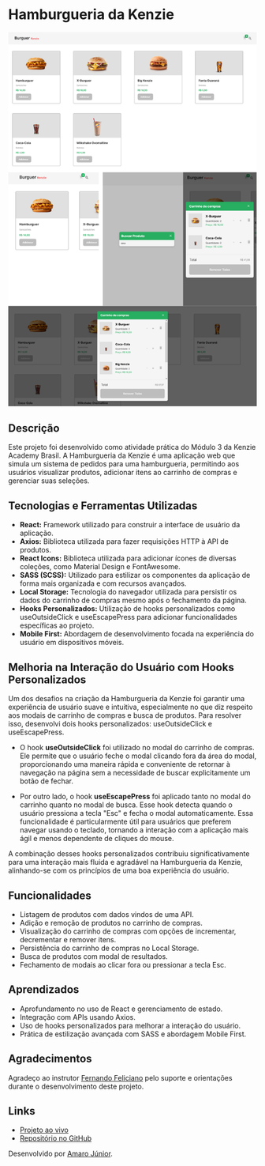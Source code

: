 # Hamburgueria da Kenzie

![Visualização da aplicação Hamburgueria da Kenzie](https://github.com/JrValerio/template-hamburgueria/blob/main/src/assets/Hamburgueria%20Kenzie.png)


## Descrição

Este projeto foi desenvolvido como atividade prática do Módulo 3 da Kenzie Academy Brasil. A Hamburgueria da Kenzie é uma aplicação web que simula um sistema de pedidos para uma hamburgueria, permitindo aos usuários visualizar produtos, adicionar itens ao carrinho de compras e gerenciar suas seleções.

## Tecnologias e Ferramentas Utilizadas

- **React:** Framework utilizado para construir a interface de usuário da aplicação.
- **Axios:** Biblioteca utilizada para fazer requisições HTTP à API de produtos.
- **React Icons:** Biblioteca utilizada para adicionar ícones de diversas coleções, como Material Design e FontAwesome.
- **SASS (SCSS):** Utilizado para estilizar os componentes da aplicação de forma mais organizada e com recursos avançados.
- **Local Storage:** Tecnologia do navegador utilizada para persistir os dados do carrinho de compras mesmo após o fechamento da página.
- **Hooks Personalizados:** Utilização de hooks personalizados como useOutsideClick e useEscapePress para adicionar funcionalidades específicas ao projeto.
- **Mobile First:** Abordagem de desenvolvimento focada na experiência do usuário em dispositivos móveis.

## Melhoria na Interação do Usuário com Hooks Personalizados

Um dos desafios na criação da Hamburgueria da Kenzie foi garantir uma experiência de usuário suave e intuitiva, especialmente no que diz respeito aos modais de carrinho de compras e busca de produtos. Para resolver isso, desenvolvi dois hooks personalizados: useOutsideClick e useEscapePress.

- O hook **useOutsideClick** foi utilizado no modal do carrinho de compras. Ele permite que o usuário feche o modal clicando fora da área do modal, proporcionando uma maneira rápida e conveniente de retornar à navegação na página sem a necessidade de buscar explicitamente um botão de fechar.

- Por outro lado, o hook **useEscapePress** foi aplicado tanto no modal do carrinho quanto no modal de busca. Esse hook detecta quando o usuário pressiona a tecla "Esc" e fecha o modal automaticamente. Essa funcionalidade é particularmente útil para usuários que preferem navegar usando o teclado, tornando a interação com a aplicação mais ágil e menos dependente de cliques do mouse.

A combinação desses hooks personalizados contribuiu significativamente para uma interação mais fluida e agradável na Hamburgueria da Kenzie, alinhando-se com os princípios de uma boa experiência do usuário.

## Funcionalidades

- Listagem de produtos com dados vindos de uma API.
- Adição e remoção de produtos no carrinho de compras.
- Visualização do carrinho de compras com opções de incrementar, decrementar e remover itens.
- Persistência do carrinho de compras no Local Storage.
- Busca de produtos com modal de resultados.
- Fechamento de modais ao clicar fora ou pressionar a tecla Esc.

## Aprendizados

- Aprofundamento no uso de React e gerenciamento de estado.
- Integração com APIs usando Axios.
- Uso de hooks personalizados para melhorar a interação do usuário.
- Prática de estilização avançada com SASS e abordagem Mobile First.

## Agradecimentos

Agradeço ao instrutor [Fernando Feliciano](https://www.linkedin.com/in/nandorodrigo/) pelo suporte e orientações durante o desenvolvimento deste projeto.

## Links

- [Projeto ao vivo](https://template-hamburgueria-orcin.vercel.app/)
- [Repositório no GitHub](https://github.com/JrValerio/template-hamburgueria)

Desenvolvido por [Amaro Júnior](https://www.linkedin.com/in/jrvalerio).